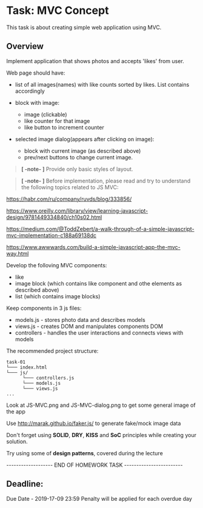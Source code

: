 ﻿Task: MVC Concept
===============================

This task is about creating simple web application using MVC.

Overview
----

Implement application that shows photos and accepts 'likes' from user.

Web page should have:

* list of all images(names) with like counts sorted by likes. List contains accordingly

* block with image:
  - image (clickable)
  - like counter for that image
  - like button to increment counter

* selected image dialog(appears after clicking on image):
  - block with current image (as described above)
  - prev/next buttons to change current image.

>**[ -note- ]** Provide only basic styles of layout.

>**[ -note- ]** Before implementation, please read and try to understand the following topics related to JS MVC:

https://habr.com/ru/company/ruvds/blog/333856/

https://www.oreilly.com/library/view/learning-javascript-design/9781449334840/ch10s02.html

https://medium.com/@ToddZebert/a-walk-through-of-a-simple-javascript-mvc-implementation-c188a69138dc

https://www.awwwards.com/build-a-simple-javascript-app-the-mvc-way.html


Develop the folloving MVC components:
  - like
  - image block (which contains like component and othe elements as described above)
  - list (which contains image blocks)

Keep components in 3 js files:
  - models.js - stores photo data and describes models
  - views.js - creates DOM and manipulates components DOM
  - controllers - handles the user interactions and connects views with models

The recommended project structure:

```
task-01
└─── index.html
└─── js/
      └─── controllers.js
      └─── models.js
      └─── views.js
...
```

Look at JS-MVC.png and JS-MVC-dialog.png to get some general image of the app

Use http://marak.github.io/faker.js/ to generate fake/mock image data

Don't forget using **SOLID**, **DRY**, **KISS** and **SoC** principles while creating your solution.

Try using some of **design patterns**, covered during the lecture


------------------- END OF HOMEWORK TASK ------------------------

Deadline:
----------

Due Date - 2019-17-09 23:59
Penalty will be applied for each overdue day
